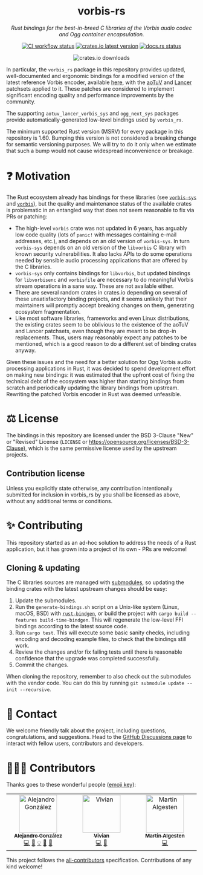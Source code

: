 <div align="center">
<h1>vorbis-rs</h1>

<i>Rust bindings for the best-in-breed C libraries of the Vorbis audio codec and
Ogg container encapsulation.</i>

<a href="https://github.com/ComunidadAylas/vorbis-rs/actions?query=workflow%3ACI"><img alt="CI workflow status"
src="https://github.com/ComunidadAylas/vorbis-rs/actions/workflows/ci.yml/badge.svg"></a>
<a href="https://crates.io/crates/vorbis_rs"><img alt="crates.io latest version" src="https://img.shields.io/crates/v/vorbis_rs"></a>
<a href="https://docs.rs/vorbis_rs"><img alt="docs.rs status" src="https://img.shields.io/docsrs/vorbis_rs?label=docs.rs"></a>

<img alt="crates.io downloads" src="https://img.shields.io/crates/d/vorbis_rs?label=crates.io%20downloads">
</div>

In particular, the `vorbis_rs` package in this repository provides updated, well-documented and ergonomic bindings for a modified version of the latest reference Vorbis encoder, available
[here](https://github.com/enzo1982/vorbis-aotuv-lancer), with the
[aoTuV](https://github.com/AO-Yumi/vorbis_aotuv) and
[Lancer](https://web.archive.org/web/20160408055651/http://homepage3.nifty.com/blacksword/index.htm)
patchsets applied to it. These patches are considered to implement significant encoding
quality and performance improvements by the community.

The supporting `aotuv_lancer_vorbis_sys` and `ogg_next_sys` packages provide
automatically-generated low-level bindings used by `vorbis_rs`.

The minimum supported Rust version (MSRV) for every package in this repository
is 1.60. Bumping this version is not considered a breaking change for semantic
versioning purposes. We will try to do it only when we estimate that such a bump
would not cause widespread inconvenience or breakage.

# ❓ Motivation

The Rust ecosystem already has bindings for these libraries (see
[`vorbis-sys`](https://crates.io/crates/vorbis-sys) and
[`vorbis`](https://crates.io/crates/vorbis)), but the quality and maintenance
status of the available crates is problematic in an entangled way that does not
seem reasonable to fix via PRs or patching:

- The high-level `vorbis` crate was not updated in 6 years, has arguably low
  code quality (lots of `panic!` with messages containing e-mail addresses,
  etc.), and depends on an old version of `vorbis-sys`. In turn `vorbis-sys`
  depends on an old version of the `libvorbis` C library with known security
  vulnerabilities. It also lacks APIs to do some operations needed by sensible
  audio processing applications that are offered by the C libraries.
- `vorbis-sys` only contains bindings for `libvorbis`, but updated bindings for
  `libvorbisenc` and `vorbisfile` are necessary to do meaningful Vorbis stream
  operations in a sane way. These are not available either.
- There are several random crates in crates.io depending on several of these
  unsatisfactory binding projects, and it seems unlikely that their maintainers
  will promptly accept breaking changes on them, generating ecosystem
  fragmentation.
- Like most software libraries, frameworks and even Linux distributions, the
  existing crates seem to be oblivious to the existence of the aoTuV and Lancer
  patchsets, even though they are meant to be drop-in replacements. Thus, users
  may reasonably expect any patches to be mentioned, which is a good reason to
  do a different set of binding crates anyway.

Given these issues and the need for a better solution for Ogg Vorbis audio
processing applications in Rust, it was decided to spend development effort on
making new bindings: it was estimated that the upfront cost of fixing the
technical debt of the ecosystem was higher than starting bindings from scratch
and periodically updating the library bindings from upstream. Rewriting the
patched Vorbis encoder in Rust was deemed unfeasible.

# ⚖️ License

The bindings in this repository are licensed under the BSD 3-Clause "New" or
"Revised" License (`LICENSE` or https://opensource.org/licenses/BSD-3-Clause),
which is the same permissive license used by the upstream projects.

## Contribution license

Unless you explicitly state otherwise, any contribution intentionally submitted
for inclusion in vorbis_rs by you shall be licensed as above, without any
additional terms or conditions.

# ✨ Contributing

This repository started as an ad-hoc solution to address the needs of a Rust
application, but it has grown into a project of its own - PRs are welcome!

## Cloning & updating

The C libraries sources are managed with
[submodules](https://git-scm.com/book/en/v2/Git-Tools-Submodules), so updating
the binding crates with the latest upstream changes should be easy:

1. Update the submodules.
2. Run the `generate-bindings.sh` script on a Unix-like system (Linux, macOS,
   BSD) with
   [`rust-bindgen`](https://rust-lang.github.io/rust-bindgen/command-line-usage.html),
   or build the project with `cargo build --features build-time-bindgen`. This
   will regenerate the low-level FFI bindings according to the latest source
   code.
3. Run `cargo test`. This will execute some basic sanity checks, including
   encoding and decoding example files, to check that the bindings still work.
4. Review the changes and/or fix failing tests until there is reasonable
   confidence that the upgrade was completed successfully.
5. Commit the changes.

When cloning the repository, remember to also check out the submodules with the
vendor code. You can do this by running `git submodule update --init --recursive`.

# 🤝 Contact

We welcome friendly talk about the project, including questions,
congratulations, and suggestions. Head to the [GitHub Discussions
page](https://github.com/ComunidadAylas/vorbis-rs/discussions) to interact with
fellow users, contributors and developers.

# 🧑‍🤝‍🧑 Contributors

Thanks goes to these wonderful people ([emoji key](https://allcontributors.org/docs/en/emoji-key)):

<!-- ALL-CONTRIBUTORS-LIST:START - Do not remove or modify this section -->
<!-- prettier-ignore-start -->
<!-- markdownlint-disable -->
<table>
  <tbody>
    <tr>
      <td align="center" valign="top" width="14.28%"><a href="https://github.com/AlexTMjugador"><img src="https://avatars.githubusercontent.com/u/7822554?v=4?s=100" width="100px;" alt="Alejandro González"/><br /><sub><b>Alejandro González</b></sub></a><br /><a href="https://github.com/ComunidadAylas/vorbis-rs/commits?author=AlexTMjugador" title="Code">💻</a> <a href="https://github.com/ComunidadAylas/vorbis-rs/commits?author=AlexTMjugador" title="Documentation">📖</a> <a href="#example-AlexTMjugador" title="Examples">💡</a> <a href="#maintenance-AlexTMjugador" title="Maintenance">🚧</a> <a href="#projectManagement-AlexTMjugador" title="Project Management">📆</a></td>
      <td align="center" valign="top" width="14.28%"><a href="https://github.com/vivyir"><img src="https://avatars.githubusercontent.com/u/67435287?v=4?s=100" width="100px;" alt="Vivian"/><br /><sub><b>Vivian</b></sub></a><br /><a href="https://github.com/ComunidadAylas/vorbis-rs/commits?author=vivyir" title="Code">💻</a> <a href="#ideas-vivyir" title="Ideas, Planning, & Feedback">🤔</a></td>
      <td align="center" valign="top" width="14.28%"><a href="https://dulc.es/@martin"><img src="https://avatars.githubusercontent.com/u/227204?v=4?s=100" width="100px;" alt="Martin Algesten"/><br /><sub><b>Martin Algesten</b></sub></a><br /><a href="https://github.com/ComunidadAylas/vorbis-rs/commits?author=algesten" title="Code">💻</a></td>
    </tr>
  </tbody>
</table>

<!-- markdownlint-restore -->
<!-- prettier-ignore-end -->

<!-- ALL-CONTRIBUTORS-LIST:END -->

This project follows the
[all-contributors](https://github.com/all-contributors/all-contributors)
specification. Contributions of any kind welcome!
